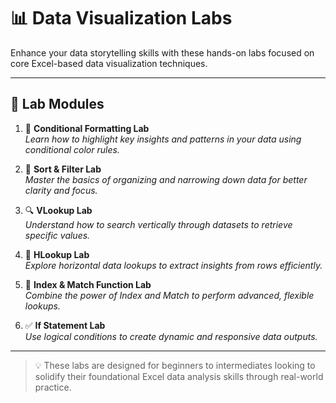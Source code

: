 # 📊 Data Visualization Labs

Enhance your data storytelling skills with these hands-on labs focused on core Excel-based data visualization techniques.

---

## 🧪 Lab Modules

1. 🎨 **Conditional Formatting Lab**  
   *Learn how to highlight key insights and patterns in your data using conditional color rules.*

2. 🔽 **Sort & Filter Lab**  
   *Master the basics of organizing and narrowing down data for better clarity and focus.*

3. 🔍 **VLookup Lab**  
   *Understand how to search vertically through datasets to retrieve specific values.*

4. 🔎 **HLookup Lab**  
   *Explore horizontal data lookups to extract insights from rows efficiently.*

5. 🧮 **Index & Match Function Lab**  
   *Combine the power of Index and Match to perform advanced, flexible lookups.*

6. ✅ **If Statement Lab**  
   *Use logical conditions to create dynamic and responsive data outputs.*

---

> 💡 These labs are designed for beginners to intermediates looking to solidify their foundational Excel data analysis skills through real-world practice.

